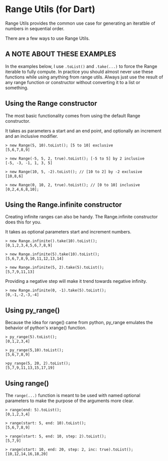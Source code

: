 # Range Utils (for Dart) #

Range Utils provides the common use case for generating an iteratble 
of numbers in sequential order.

There are a few ways to use Range Utils.  

## A NOTE ABOUT THESE EXAMPLES ##

In the examples below, I use `.toList()` and `.take(...)` to force the Range iterable to 
fully compute.  In practice you should almost never use these functions while using anything 
from range utils.  Always just use the result of any range function or constructor without 
converting it to a list or something.

## Using the Range constructor ##

The most basic functionality comes from using the default Range constructor.

It takes as parameters a start and an end point, and optionally an increment and 
an inclusive modifier.  

    > new Range(5, 10).toList(); [5 to 10] exclusive
    [5,6,7,8,9]
    
    > new Range(-5, 5, 2, true).toList(); [-5 to 5] by 2 inclusive
    [-5, -3, -1, 1, 3, 5]
    
    > new Range(10, 5, -2).toList(); // [10 to 2] by -2 exclusive
    [10,8,6]
    
    > new Range(0, 10, 2, true).toList(); // [0 to 10] inclusive
    [0,2,4,6,8,10];
    
## Using the Range.infinite constructor ##

Creating infinite ranges can also be handy.  The Range.infinite constructor does 
this for you. 

It takes as optional parameters start and increment numbers. 

    > new Range.infinite().take(10).toList();
    [0,1,2,3,4,5,6,7,8,9]
    
    > new Range.infinite(5).take(10).toList();
    [5,6,7,8,9,10,11,12,13,14]
    
    > new Range.infinite(5, 2).take(5).toList();
    [5,7,9,11,13]
    
Providing a negative step will make it trend towards negative infinity.

    > new Range.infinite(0, -1).take(5).toList();
    [0,-1,-2,-3,-4]
    
## Using py_range() ##

Because the idea for range() came from python, py_range emulates the behavior of 
python's xrange() function.  

    > py_range(5).toList();
    [0,1,2,3,4]
    
    > py_range(5,10).toList();
    [5,6,7,8,9]
    
    >py_range(5, 20, 2).toList();
    [5,7,9,11,13,15,17,19]
    
## Using range() ##

The `range(...)` function is meant to be used with named optional parameters to 
make the purpose of the arguments more clear.

    > range(end: 5).toList();
    [0,1,2,3,4]
    
    > range(start: 5, end: 10).toList();
    [5,6,7,8,9]
    
    > range(start: 5, end: 10, step: 2).toList();
    [5,7,9]
    
    > range(start: 10, end: 20, step: 2, inc: true).toList();
    [10,12,14,16,18,20]